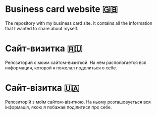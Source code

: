 # Business card website 🇬🇧
The repository with my business card site. It contains all the information that I wanted to share about myself.

# Сайт-визитка 🇷🇺
Репозиторий с моим сайтом-визиткой. На нём распологается вся информация, которой я пожелал поделиться о себе. 

# Сайт-візитка 🇺🇦
Репозиторій з моїм сайтом-візиткою. На ньому розташовується вся інформація, якою я побажав поділитися про себе.
